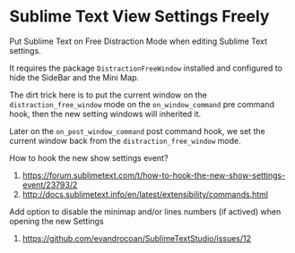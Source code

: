 # Sublime Text View Settings Freely

Put Sublime Text on Free Distraction Mode when editing Sublime Text settings.

It requires the package `DistractionFreeWindow` installed and configured to hide the SideBar and
the Mini Map.

The dirt trick here is to put the current window on the `distraction_free_window` mode on the
`on_window_command` pre command hook, then the new setting windows will inherited it.

Later on the `on_post_window_command` post command hook, we set the current window back from
the `distraction_free_window` mode.

How to hook the new show settings event?
1. https://forum.sublimetext.com/t/how-to-hook-the-new-show-settings-event/23793/2
1. http://docs.sublimetext.info/en/latest/extensibility/commands.html

Add option to disable the minimap and/or lines numbers (if actived) when opening the new Settings
1. https://github.com/evandrocoan/SublimeTextStudio/issues/12

